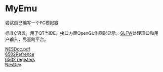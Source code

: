 # MyEmu
尝试自己编写一个FC模拟器

标准C语言，用了QT当IDE，接口方面OpenGL作图形显示，[GLFW](http://www.glfw.org/)处理窗口和用户输入，尽量跨平台。

[NESDoc.pdf](http://nesdev.com/NESDoc.pdf)   
[6502Refrence](http://obelisk.me.uk/6502/ref|erence.html)    
[6502 registers](http://obelisk.me.uk/6502/registers.html)  
[NesDev](http://wiki.nesdev.com)
